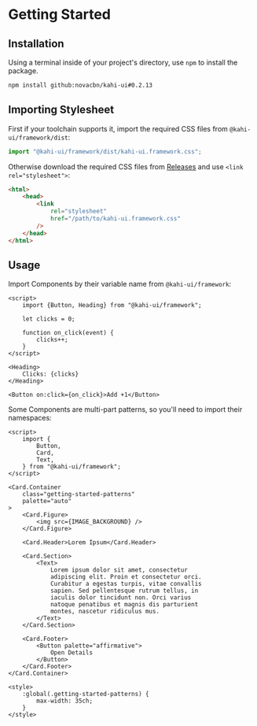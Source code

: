 # Getting Started

## Installation

Using a terminal inside of your project's directory, use `npm` to install the package.

```bash
npm install github:novacbn/kahi-ui#0.2.13
```

## Importing Stylesheet

First if your toolchain supports it, import the required CSS files from `@kahi-ui/framework/dist`:

```javascript
import "@kahi-ui/framework/dist/kahi-ui.framework.css";
```

Otherwise download the required CSS files from [Releases](https://github.com/novacbn/kahi-ui/releases/latest) and use `<link rel="stylesheet">`:

```html
<html>
    <head>
        <link
            rel="stylesheet"
            href="/path/to/kahi-ui.framework.css"
        />
    </head>
</html>
```

## Usage

Import Components by their variable name from `@kahi-ui/framework`:

```svelte repl Getting Started Usage
<script>
    import {Button, Heading} from "@kahi-ui/framework";

    let clicks = 0;

    function on_click(event) {
        clicks++;
    }
</script>

<Heading>
    Clicks: {clicks}
</Heading>

<Button on:click={on_click}>Add +1</Button>
```

Some Components are multi-part patterns, so you'll need to import their namespaces:

```svelte repl Getting Started Patterns
<script>
    import {
        Button,
        Card,
        Text,
    } from "@kahi-ui/framework";
</script>

<Card.Container
    class="getting-started-patterns"
    palette="auto"
>
    <Card.Figure>
        <img src={IMAGE_BACKGROUND} />
    </Card.Figure>

    <Card.Header>Lorem Ipsum</Card.Header>

    <Card.Section>
        <Text>
            Lorem ipsum dolor sit amet, consectetur
            adipiscing elit. Proin et consectetur orci.
            Curabitur a egestas turpis, vitae convallis
            sapien. Sed pellentesque rutrum tellus, in
            iaculis dolor tincidunt non. Orci varius
            natoque penatibus et magnis dis parturient
            montes, nascetur ridiculus mus.
        </Text>
    </Card.Section>

    <Card.Footer>
        <Button palette="affirmative">
            Open Details
        </Button>
    </Card.Footer>
</Card.Container>

<style>
    :global(.getting-started-patterns) {
        max-width: 35ch;
    }
</style>
```
